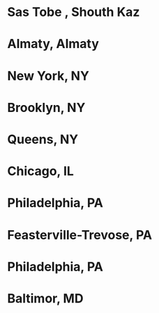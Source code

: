 # Sas Tobe , Shouth Kaz
# Almaty, Almaty
# New York, NY
# Brooklyn, NY
# Queens, NY
# Chicago, IL
# Philadelphia, PA 
# Feasterville-Trevose, PA
# Philadelphia, PA 
# Baltimor, MD